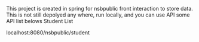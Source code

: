 ﻿This project is created in spring  for nsbpublic  front  interaction to store data.  This is not still depolyed any where, run locally, and you can use API
some API list belows
Student  List

localhost:8080/nsbpublic/student